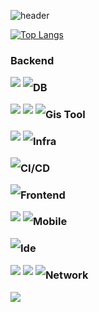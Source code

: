 <!--타이틀 부분-->
![header](https://capsule-render.vercel.app/api?type=venom&color=auto&height=300&section=header&text=wonhy2ok`s%20Github&fontSize=90)

<!--Language Card Layout-->
[![Top Langs](https://github-readme-stats.vercel.app/api/top-langs/?username=wonhy2ok&layout=donut)](https://github.com/wonhy2ok/github-readme-stats)

<!--skill-->
### Backend
<div style="float:left">
<img src="https://img.shields.io/badge/Spring-ffffff.svg?style=for-the-badge&logo=Spring&logoColor=6DB33F" />
<img src="https://img.shields.io/badge/apachekafka-ffffff.svg?style=for-the-badge&logo=apache%20Kafka&logoColor=231F20" />
</div>

### DB
<div style="float:left">
<img src="https://img.shields.io/badge/postgresql-ffffff.svg?style=for-the-badge&logo=PostgreSQL&logoColor=4169E1" />
<img src="https://img.shields.io/badge/mariadb-ffffff.svg?style=for-the-badge&logo=MariaDB&logoColor=003545" />
<img src="https://img.shields.io/badge/oracle-ffffff.svg?style=for-the-badge&logo=Oracle&logoColor=F80000" />
</div>

### Gis Tool
<div style="float:left">
<img src="https://img.shields.io/badge/qgis-ffffff.svg?style=for-the-badge&logo=Qgis&logoColor=589632" />
<img src="https://img.shields.io/badge/arcgis-ffffff.svg?style=for-the-badge&logo=ArcGIS&logoColor=2C7AC3" />
</div>

### Infra
<div style="float:left">
<img src="https://img.shields.io/badge/docker-ffffff.svg?style=for-the-badge&logo=Docker&logoColor=2496ED" />
</div>

### CI/CD
<div style="float:left">
<img src="https://img.shields.io/badge/jenkins-ffffff.svg?style=for-the-badge&logo=Jenkins&logoColor=D24939" />
</div>

### Frontend
<div style="float:left">
<img src="https://img.shields.io/badge/openlayers-ffffff.svg?style=for-the-badge&logo=Openlayers&logoColor=1F6B75" />
<img src="https://img.shields.io/badge/vue.js-ffffff.svg?style=for-the-badge&logo=Vuedotjs&logoColor=1F6B75" />
</div>

### Mobile
<div style="float:left">
<img src="https://img.shields.io/badge/flutter-ffffff.svg?style=for-the-badge&logo=Flutter&logoColor=02569B" />
</div>

### Ide
<div style="float:left">
<img src="https://img.shields.io/badge/intellijidea-ffffff.svg?style=for-the-badge&logo=Intellij%20IDEA&logoColor=000000" />
<img src="https://img.shields.io/badge/datagrip-ffffff.svg?style=for-the-badge&logo=DataGrip&logoColor=000000" />
<img src="https://img.shields.io/badge/eclipseide-ffffff.svg?style=for-the-badge&logo=Eclipse%20IDE&logoColor=2C2255" />
</div>

### Network
<div style="float:left">
<img src="https://img.shields.io/badge/cloudflare-ffffff.svg?style=for-the-badge&logo=Cloudflare&logoColor=F38020" />
</div>

### 
<!--
## Hi there 👋
**wonhy2ok/wonhy2ok** is a ✨ _special_ ✨ repository because its `README.md` (this file) appears on your GitHub profile.

Here are some ideas to get you started:

- 🔭 I’m currently working on ...
- 🌱 I’m currently learning ...
- 👯 I’m looking to collaborate on ...
- 🤔 I’m looking for help with ...
- 💬 Ask me about ...
- 📫 How to reach me: ...
- 😄 Pronouns: ...
- ⚡ Fun fact: ...
-->
